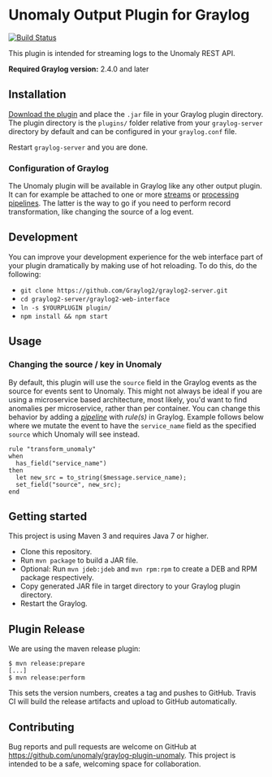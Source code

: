 # Unomaly Output Plugin for Graylog

[![Build Status](https://travis-ci.org/unomaly/graylog-plugin-unomaly.svg?branch=master)](https://travis-ci.org/unomaly/graylog-plugin-unomaly)

This plugin is intended for streaming logs to the Unomaly REST API.

**Required Graylog version:** 2.4.0 and later

## Installation

[Download the plugin](https://github.com/unomaly/graylog-plugin-unomaly/releases)
and place the `.jar` file in your Graylog plugin directory. The plugin directory
is the `plugins/` folder relative from your `graylog-server` directory by default
and can be configured in your `graylog.conf` file.

Restart `graylog-server` and you are done.

### Configuration of Graylog

The Unomaly plugin will be available in Graylog like any other output plugin. It can
for example be attached to one or more [streams](http://docs.graylog.org/en/2.4/pages/streams.html) or [processing pipelines](http://docs.graylog.org/en/2.4/pages/pipelines.html).
The latter is the way to go if you need to perform record transformation, like
changing the source of a log event.

## Development

You can improve your development experience for the web interface part of your plugin
dramatically by making use of hot reloading. To do this, do the following:

* `git clone https://github.com/Graylog2/graylog2-server.git`
* `cd graylog2-server/graylog2-web-interface`
* `ln -s $YOURPLUGIN plugin/`
* `npm install && npm start`

## Usage

### Changing the source / key in Unomaly

By default, this plugin will use the `source` field in the Graylog events as
the source for events sent to Unomaly. This might not always be ideal if you
are using a microservice based architecture, most likely, you'd want to find
anomalies per microservice, rather than per container. You can change this
behavior by adding a *[pipeline](http://docs.graylog.org/en/2.4/pages/pipelines.html)* with *rule(s)* in Graylog. Example follows
below where we mutate the event to have the `service_name` field as the
specified `source` which Unomaly will see instead.

```
rule "transform_unomaly"
when
  has_field("service_name")
then
  let new_src = to_string($message.service_name);
  set_field("source", new_src);
end
```

## Getting started

This project is using Maven 3 and requires Java 7 or higher.

* Clone this repository.
* Run `mvn package` to build a JAR file.
* Optional: Run `mvn jdeb:jdeb` and `mvn rpm:rpm` to create a DEB and RPM package respectively.
* Copy generated JAR file in target directory to your Graylog plugin directory.
* Restart the Graylog.

## Plugin Release

We are using the maven release plugin:

```shell
$ mvn release:prepare
[...]
$ mvn release:perform
```

This sets the version numbers, creates a tag and pushes to GitHub. Travis CI will build the release artifacts and upload to GitHub automatically.

## Contributing

Bug reports and pull requests are welcome on GitHub at
https://github.com/unomaly/graylog-plugin-unomaly. This project is intended to
be a safe, welcoming space for collaboration.

